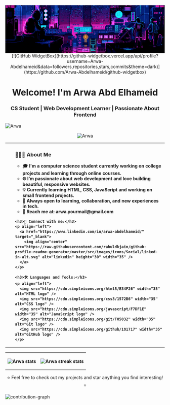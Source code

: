 <img align="center" src="assests/banner.gif" alt="banner">

<div style="text-align: center;"> 
[![GitHub WidgetBox](https://github-widgetbox.vercel.app/api/profile?username=Arwa-Abdelhameid&data=followers,repositories,stars,commits&theme=dark)](https://github.com/Arwa-Abdelhameid/github-widgetbox)
</div>

<h1 align="center">Welcome! I'm Arwa Abd Elhameid</h1>
<h3 align="center">CS Student | Web Development Learner | Passionate About Frontend</h3>

<p align="left"> 
  <img src="https://komarev.com/ghpvc/?username=Arwa-Abdelhameid&label=Profile%20views&color=0e75b6&style=flat" alt="Arwa" />
</p>

<p align="center"> 
  <img src="https://github-profile-trophy.vercel.app/?username=Arwa-Abdelhameid&column=-1&theme=onedark" alt="Arwa" />
</p>

<table style="width:100%" align="center">
<tr>
<th align="left">
  <ul>
    <h3> 👩🏻‍💻 About Me </h3>
    <ul> 
      <li> 🎓 I'm a computer science student currently working on college projects and learning through online courses.</li>
      <li> 🌐 I’m passionate about web development and love building beautiful, responsive websites.</li>
      <li> 💡 Currently learning HTML, CSS, JavaScript and working on small frontend projects.</li>
      <li> 💬 Always open to learning, collaboration, and new experiences in tech.</li>
      <li> 📧 Reach me at: <b>arwa.yourmail@gmail.com</b></li>
    </ul>

    <h3>🔗 Connect with me:</h3>
    <p align="left">
      <a href="https://www.linkedin.com/in/arwa-abdelhameid/" target="_blank">
        <img align="center" src="https://raw.githubusercontent.com/rahuldkjain/github-profile-readme-generator/master/src/images/icons/Social/linked-in-alt.svg" alt="linkedin" height="30" width="35" />
      </a>
    </p>

    <h3>🛠️ Languages and Tools:</h3>
    <p align="left"> 
      <img src="https://cdn.simpleicons.org/html5/E34F26" width="35" alt="HTML logo" />
      <img src="https://cdn.simpleicons.org/css3/1572B6" width="35" alt="CSS logo" />
      <img src="https://cdn.simpleicons.org/javascript/F7DF1E" width="35" alt="JavaScript logo" />
      <img src="https://cdn.simpleicons.org/git/F05032" width="35" alt="Git logo" />
      <img src="https://cdn.simpleicons.org/github/181717" width="35" alt="GitHub logo" />
    </p>
</th>
</tr>
</table>

<table>
<tr>
<th>
  <p><img align="center" src="https://readmestats.999857.xyz/api?username=Arwa-Abdelhameid&show_icons=true&locale=en&theme=dark" alt="Arwa stats"/></p>
</th>
<th>
  <p><img align="center" src="https://github-readme-streak-stats.herokuapp.com/?user=Arwa-Abdelhameid&theme=dark" alt="Arwa streak stats"/></p>
</th>
</tr>
</table>

<p align="center">⭐️ Feel free to check out my projects and star anything you find interesting! ⭐️</p>

![contribution-graph](https://github-readme-activity-graph.vercel.app/graph?username=Arwa-Abdelhameid&bg_color=12111d&color=ffffff&line=1055e0&point=00ff11&area=true&hide_border=true)
